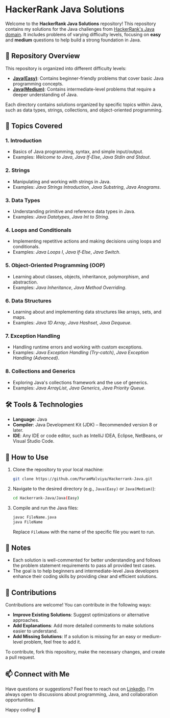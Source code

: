 # HackerRank Java Solutions

Welcome to the **HackerRank Java Solutions** repository! This repository contains my solutions for the Java challenges from [HackerRank's Java domain](https://www.hackerrank.com/domains/java?badge_type=java). It includes problems of varying difficulty levels, focusing on **easy** and **medium** questions to help build a strong foundation in Java.

## 📂 Repository Overview

This repository is organized into different difficulty levels:

- **[Java(Easy)](https://github.com/ParamMalviya/Hackerrank-Java/tree/main/Java(Easy))**: Contains beginner-friendly problems that cover basic Java programming concepts.
- **[Java(Medium)](https://github.com/ParamMalviya/Hackerrank-Java/tree/main/Java(Medium))**: Contains intermediate-level problems that require a deeper understanding of Java.

Each directory contains solutions organized by specific topics within Java, such as data types, strings, collections, and object-oriented programming.

## 🚀 Topics Covered

### 1. **Introduction**
   - Basics of Java programming, syntax, and simple input/output.
   - Examples: *Welcome to Java*, *Java If-Else*, *Java Stdin and Stdout*.

### 2. **Strings**
   - Manipulating and working with strings in Java.
   - Examples: *Java Strings Introduction*, *Java Substring*, *Java Anagrams*.

### 3. **Data Types**
   - Understanding primitive and reference data types in Java.
   - Examples: *Java Datatypes*, *Java Int to String*.

### 4. **Loops and Conditionals**
   - Implementing repetitive actions and making decisions using loops and conditionals.
   - Examples: *Java Loops I*, *Java If-Else*, *Java Switch*.

### 5. **Object-Oriented Programming (OOP)**
   - Learning about classes, objects, inheritance, polymorphism, and abstraction.
   - Examples: *Java Inheritance*, *Java Method Overriding*.

### 6. **Data Structures**
   - Learning about and implementing data structures like arrays, sets, and maps.
   - Examples: *Java 1D Array*, *Java Hashset*, *Java Dequeue*.

### 7. **Exception Handling**
   - Handling runtime errors and working with custom exceptions.
   - Examples: *Java Exception Handling (Try-catch)*, *Java Exception Handling (Advanced)*.

### 8. **Collections and Generics**
   - Exploring Java's collections framework and the use of generics.
   - Examples: *Java ArrayList*, *Java Generics*, *Java Priority Queue*.

## 🛠️ Tools & Technologies

- **Language**: Java
- **Compiler**: Java Development Kit (JDK) – Recommended version 8 or later.
- **IDE**: Any IDE or code editor, such as IntelliJ IDEA, Eclipse, NetBeans, or Visual Studio Code.

## 🚀 How to Use

1. Clone the repository to your local machine:
   ```bash
   git clone https://github.com/ParamMalviya/Hackerrank-Java.git
   ```
2. Navigate to the desired directory (e.g., `Java(Easy)` or `Java(Medium)`):
   ```bash
   cd Hackerrank-Java/Java(Easy)
   ```
3. Compile and run the Java files:
   ```bash
   javac FileName.java
   java FileName
   ```
   Replace `FileName` with the name of the specific file you want to run.

## 📝 Notes

- Each solution is well-commented for better understanding and follows the problem statement requirements to pass all provided test cases.
- The goal is to help beginners and intermediate-level Java developers enhance their coding skills by providing clear and efficient solutions.

## 🤝 Contributions

Contributions are welcome! You can contribute in the following ways:

- **Improve Existing Solutions**: Suggest optimizations or alternative approaches.
- **Add Explanations**: Add more detailed comments to make solutions easier to understand.
- **Add Missing Solutions**: If a solution is missing for an easy or medium-level problem, feel free to add it.

To contribute, fork this repository, make the necessary changes, and create a pull request.

## 📫 Connect with Me

Have questions or suggestions? Feel free to reach out on [LinkedIn](https://www.linkedin.com/in/param-malviya/). I'm always open to discussions about programming, Java, and collaboration opportunities.

Happy coding! 🚀
